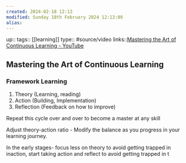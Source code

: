 ```yaml
---
created: 2024-02-18 12:13
modified: Sunday 18th February 2024 12:13:09
alias:
---
```

up::
tags::  [[learning]]
type:: #source/video
links::[Mastering the Art of Continuous Learning - YouTube](https://www.youtube.com/watch?v=s8BQ5Suab6Y)
## Mastering the Art of Continuous Learning

### Framework Learning
1. Theory (Learning, reading)
2. Action (Building, Implementation)
3. Reflection (Feedback on how to improve)

Repeat this cycle over and over to become a master at any skill

Adjust theory-action ratio - Modify the balance as you progress in your learning journey.

In the early stages- focus less on theory to avoid getting trapped in inaction, start taking action and reflect to avoid getting trapped in t
